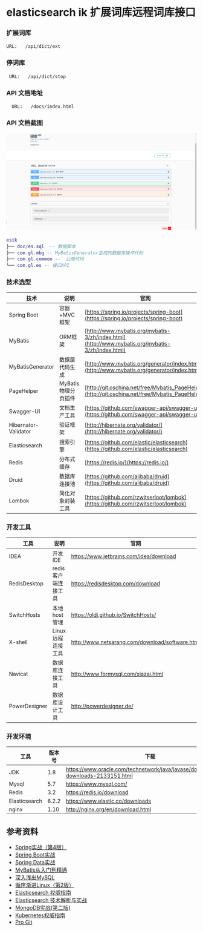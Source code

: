 # elasticsearch ik 扩展词库远程词库接口

### 扩展词库
    URL:   /api/dict/ext
### 停词库
     URL:   /api/dict/stop

### API 文档地址
      URL:   /docs/index.html 
### API 文档截图      
![API](doc/api.png)

``` lua
esik
├── doc/es.sql  -- 数据脚本
├── com.gl.mbg -- MyBatisGenerator生成的数据库操作代码
├── com.gl.common --  公用代码
└── com.gl.es -- 接口API

```     
 
### 技术选型
 
 
 技术 | 说明 | 官网
 ----|----|----
 Spring Boot | 容器+MVC框架 | [https://spring.io/projects/spring-boot](https://spring.io/projects/spring-boot)
 MyBatis | ORM框架  | [http://www.mybatis.org/mybatis-3/zh/index.html](http://www.mybatis.org/mybatis-3/zh/index.html)
 MyBatisGenerator | 数据层代码生成 | [http://www.mybatis.org/generator/index.html](http://www.mybatis.org/generator/index.html)
 PageHelper | MyBatis物理分页插件 | [http://git.oschina.net/free/Mybatis_PageHelper](http://git.oschina.net/free/Mybatis_PageHelper)
 Swagger-UI | 文档生产工具 | [https://github.com/swagger-api/swagger-ui](https://github.com/swagger-api/swagger-ui)
 Hibernator-Validator | 验证框架 | [http://hibernate.org/validator/](http://hibernate.org/validator/)
 Elasticsearch | 搜索引擎 | [https://github.com/elastic/elasticsearch](https://github.com/elastic/elasticsearch)
 Redis | 分布式缓存 | [https://redis.io/](https://redis.io/)
 Druid | 数据库连接池 | [https://github.com/alibaba/druid](https://github.com/alibaba/druid)
 Lombok | 简化对象封装工具 | [https://github.com/rzwitserloot/lombok](https://github.com/rzwitserloot/lombok)

 
###  开发工具
 
 工具 | 说明 | 官网
 ----|----|----
 IDEA | 开发IDE | https://www.jetbrains.com/idea/download
 RedisDesktop | redis客户端连接工具 | https://redisdesktop.com/download
 SwitchHosts| 本地host管理 | https://oldj.github.io/SwitchHosts/
 X-shell | Linux远程连接工具 | http://www.netsarang.com/download/software.html
 Navicat | 数据库连接工具 | http://www.formysql.com/xiazai.html
 PowerDesigner | 数据库设计工具 | http://powerdesigner.de/
 
### 开发环境
 
 工具 | 版本号 | 下载
 ----|----|----
 JDK | 1.8 | https://www.oracle.com/technetwork/java/javase/downloads/jdk8-downloads-2133151.html
 Mysql | 5.7 | https://www.mysql.com/
 Redis | 3.2 | https://redis.io/download
 Elasticsearch | 6.2.2 | https://www.elastic.co/downloads
 nginx | 1.10 | http://nginx.org/en/download.html
 
 ## 参考资料
 
 - [Spring实战（第4版）](https://book.douban.com/subject/26767354/)
 - [Spring Boot实战](https://book.douban.com/subject/26857423/)
 - [Spring Data实战](https://book.douban.com/subject/25975186/)
 - [MyBatis从入门到精通](https://book.douban.com/subject/27074809/)
 - [深入浅出MySQL](https://book.douban.com/subject/25817684/)
 - [循序渐进Linux（第2版）](https://book.douban.com/subject/26758194/)
 - [Elasticsearch 权威指南](https://www.elastic.co/guide/cn/elasticsearch/guide/current/index.html)
 - [Elasticsearch 技术解析与实战](https://book.douban.com/subject/26967826/)
 - [MongoDB实战(第二版)](https://book.douban.com/subject/27061123/)
 - [Kubernetes权威指南](https://book.douban.com/subject/26902153/)
 - [Pro Git](https://git-scm.com/book/zh/v2)    